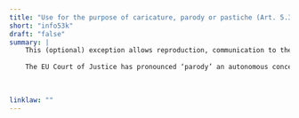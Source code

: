 ```yaml
---
title: "Use for the purpose of caricature, parody or pastiche (Art. 5.3(k) InfoSoc)"
short: "info53k"
draft: "false"    
summary: |
    This (optional) exception allows reproduction, communication to the public or making available to the public - by any user, of works, for the purpose u of caricature, parody or pastiche.
    
    The EU Court of Justice has pronounced ‘parody’ an autonomous concept of EU law in Deckmyn (Case C‑201/13). The essential characteristics of parody are i) to evoke an existing work while being noticeably different from it and ii) to constitute an expression of humour or mockery. The concept of ‘parody’ is not subject to the conditions that the parody should display an original character of its own, other than that of displaying noticeable differences with respect to the original parodied work; that it could reasonably be attributed to a person other than the author of the original work itself; that it should relate to the original work itself or mention the source of the parodied work.
 
 
 
linklaw: ""
---
```

